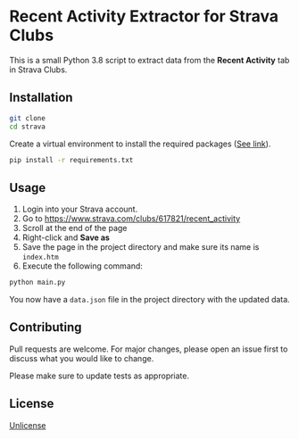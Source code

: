 # Recent Activity Extractor for Strava Clubs

This is a small Python 3.8 script to extract data from the __Recent Activity__ tab in Strava Clubs.

## Installation

```bash
git clone
cd strava
```

Create a virtual environment to install the required packages ([See link](https://docs.python.org/3/library/venv.html)).

```bash
pip install -r requirements.txt
```

## Usage

1. Login into your Strava account.
2. Go to https://www.strava.com/clubs/617821/recent_activity
3. Scroll at the end of the page
4. Right-click and __Save as__
5. Save the page in the project directory and make sure its name is `index.htm`
6. Execute the following command:

```bash
python main.py
```
You now have a `data.json` file in the project directory with the updated data.

## Contributing
Pull requests are welcome. For major changes, please open an issue first to discuss what you would like to change.

Please make sure to update tests as appropriate.

## License
[Unlicense](https://choosealicense.com/licenses/unlicense/)